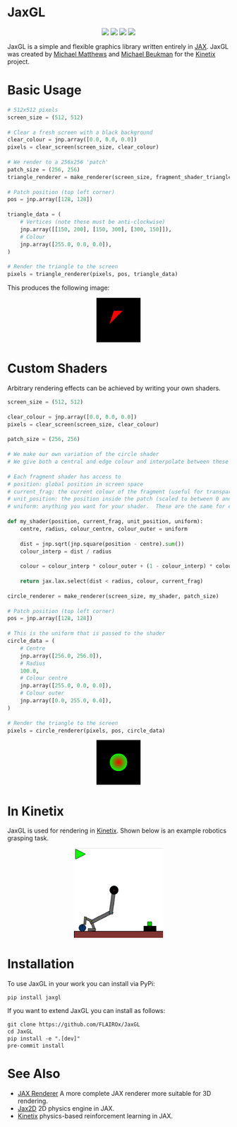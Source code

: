 # JaxGL
<p align="center">
        <a href= "https://pypi.org/project/jaxgl/">
        <img src="https://img.shields.io/badge/python-3.10%20%7C%203.11%20%7C%203.12-blue" /></a>
        <a href= "https://pypi.org/project/jaxgl/">
        <img src="https://img.shields.io/badge/pypi-1.0.0-green" /></a>
       <a href= "https://github.com/MichaelTMatthews/Craftax/blob/main/LICENSE">
        <img src="https://img.shields.io/badge/License-MIT-yellow" /></a>
       <a href= "https://github.com/psf/black">
        <img src="https://img.shields.io/badge/code%20style-black-000000.svg" /></a>
</p>

JaxGL is a simple and flexible graphics library written entirely in <a href="https://github.com/google/jax">JAX</a>.  JaxGL was created by [Michael Matthews](https://github.com/MichaelTMatthews) and [Michael Beukman](https://github.com/Michael-Beukman) for the [Kinetix](https://github.com/FLAIROx/Kinetix) project.

# Basic Usage
```python
# 512x512 pixels
screen_size = (512, 512)

# Clear a fresh screen with a black background
clear_colour = jnp.array([0.0, 0.0, 0.0])
pixels = clear_screen(screen_size, clear_colour)

# We render to a 256x256 'patch'
patch_size = (256, 256)
triangle_renderer = make_renderer(screen_size, fragment_shader_triangle, patch_size)

# Patch position (top left corner)
pos = jnp.array([128, 128])

triangle_data = (
    # Vertices (note these must be anti-clockwise)
    jnp.array([[150, 200], [150, 300], [300, 150]]),
    # Colour
    jnp.array([255.0, 0.0, 0.0]),
)

# Render the triangle to the screen
pixels = triangle_renderer(pixels, pos, triangle_data)
```

This produces the following image:

<p align="center">
 <img width="20%" src="images/simple_render.png" />
</p>

# Custom Shaders
Arbitrary rendering effects can be achieved by writing your own shaders.
```python
screen_size = (512, 512)

clear_colour = jnp.array([0.0, 0.0, 0.0])
pixels = clear_screen(screen_size, clear_colour)

patch_size = (256, 256)

# We make our own variation of the circle shader
# We give both a central and edge colour and interpolate between these

# Each fragment shader has access to
# position: global position in screen space
# current_frag: the current colour of the fragment (useful for transparency)
# unit_position: the position inside the patch (scaled to between 0 and 1)
# uniform: anything you want for your shader.  These are the same for every fragment.

def my_shader(position, current_frag, unit_position, uniform):
    centre, radius, colour_centre, colour_outer = uniform

    dist = jnp.sqrt(jnp.square(position - centre).sum())
    colour_interp = dist / radius

    colour = colour_interp * colour_outer + (1 - colour_interp) * colour_centre

    return jax.lax.select(dist < radius, colour, current_frag)

circle_renderer = make_renderer(screen_size, my_shader, patch_size)

# Patch position (top left corner)
pos = jnp.array([128, 128])

# This is the uniform that is passed to the shader
circle_data = (
    # Centre
    jnp.array([256.0, 256.0]),
    # Radius
    100.0,
    # Colour centre
    jnp.array([255.0, 0.0, 0.0]),
    # Colour outer
    jnp.array([0.0, 255.0, 0.0]),
)

# Render the triangle to the screen
pixels = circle_renderer(pixels, pos, circle_data)
```

<p align="center">
 <img width="20%" src="images/custom_shader.png" />
</p>

# In Kinetix
JaxGL is used for rendering in [Kinetix](https://github.com/FLAIROx/Kinetix). Shown below is an example robotics grasping task.
<p align="center">
 <img width="40%" src="images/kinetix.png" />
</p>

# Installation
To use JaxGL in your work you can install via PyPi:
```commandline
pip install jaxgl
```

If you want to extend JaxGL you can install as follows:
```commandline
git clone https://github.com/FLAIROx/JaxGL
cd JaxGL
pip install -e ".[dev]"
pre-commit install
```

# See Also
- [JAX Renderer](https://github.com/JoeyTeng/jaxrenderer) A more complete JAX renderer more suitable for 3D rendering.
- [Jax2D](https://github.com/MichaelTMatthews/Jax2D) 2D physics engine in JAX.
- [Kinetix](https://github.com/FLAIROx/Kinetix) physics-based reinforcement learning in JAX.
